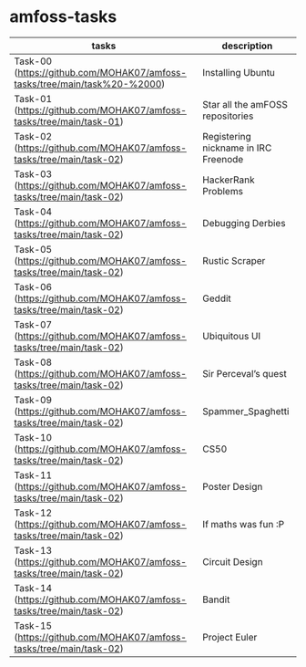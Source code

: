 # amfoss-tasks
|tasks|description|
|-----|-----------|
|Task-00 (https://github.com/MOHAK07/amfoss-tasks/tree/main/task%20-%2000)|Installing Ubuntu|
|Task-01 (https://github.com/MOHAK07/amfoss-tasks/tree/main/task-01)| Star all the amFOSS repositories|
|Task-02 (https://github.com/MOHAK07/amfoss-tasks/tree/main/task-02)| Registering nickname in IRC Freenode|
|Task-03 (https://github.com/MOHAK07/amfoss-tasks/tree/main/task-02)| HackerRank Problems|
|Task-04 (https://github.com/MOHAK07/amfoss-tasks/tree/main/task-02)| Debugging Derbies|
|Task-05 (https://github.com/MOHAK07/amfoss-tasks/tree/main/task-02)| Rustic Scraper|
|Task-06 (https://github.com/MOHAK07/amfoss-tasks/tree/main/task-02)| Geddit|
|Task-07 (https://github.com/MOHAK07/amfoss-tasks/tree/main/task-02)| Ubiquitous UI|
|Task-08 (https://github.com/MOHAK07/amfoss-tasks/tree/main/task-02)| Sir Perceval’s quest|
|Task-09 (https://github.com/MOHAK07/amfoss-tasks/tree/main/task-02)| Spammer_Spaghetti|
|Task-10 (https://github.com/MOHAK07/amfoss-tasks/tree/main/task-02)| CS50|
|Task-11 (https://github.com/MOHAK07/amfoss-tasks/tree/main/task-02)| Poster Design|
|Task-12 (https://github.com/MOHAK07/amfoss-tasks/tree/main/task-02)| If maths was fun :P|
|Task-13 (https://github.com/MOHAK07/amfoss-tasks/tree/main/task-02)| Circuit Design|
|Task-14 (https://github.com/MOHAK07/amfoss-tasks/tree/main/task-02)| Bandit|
|Task-15 (https://github.com/MOHAK07/amfoss-tasks/tree/main/task-02)| Project Euler|

